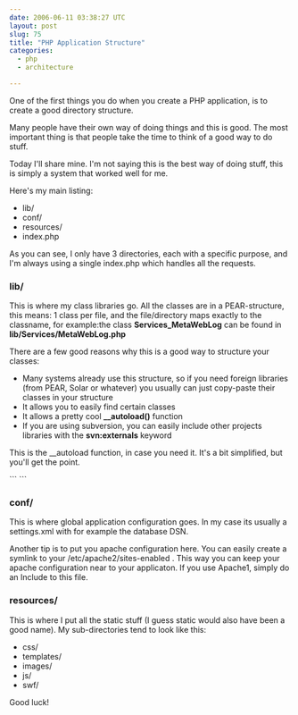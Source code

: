 ```yaml
---
date: 2006-06-11 03:38:27 UTC
layout: post
slug: 75
title: "PHP Application Structure"
categories:
  - php
  - architecture

---
```

<p>One of the first things you do when you create a <span>PHP</span> application, is to create a good directory structure.</p>

<p>Many people have their own way of doing things and this is good. The most important thing is that people take the time to think of a good way to do stuff.</p>

<p>Today I'll share mine. I'm not saying this is the best way of doing stuff, this is simply a system that worked well for me.</p>

<p>Here's my main listing:</p>

<ul>
<li>lib/</li>
<li>conf/</li>
<li>resources/</li>
<li>index.php</li>
</ul>
<p>As you can see, I only have 3 directories, each with a specific purpose, and I'm always using a single index.php which handles all the requests.</p>

<h3>lib/</h3>

<p>This is where my class libraries go. All the classes are in a PEAR-structure, this means: 1 class per file, and the file/directory maps exactly to the classname, for example:the class <strong>Services_MetaWebLog</strong> can be found in <strong>lib/Services/MetaWebLog.php</strong></p>

<p>There are a few good reasons why this is a good way to structure your classes:</p>

<ul>
  <li>Many systems already use this structure, so if you need foreign libraries (from PEAR, Solar or whatever) you usually can just copy-paste their classes in your structure</li>
  <li>It allows you to easily find certain classes</li>
  <li>It allows a pretty cool <strong>__autoload()</strong> function</li>
  <li>If you are using subversion, you can easily include other projects libraries with the <strong>svn:externals</strong> keyword</li>
</ul>
<p>This is the __autoload function, in case you need it. It's a bit simplified, but you'll get the point.</p>

<div>
```
<?php
function __autoload($classname) {  
  require_once 'lib/' . str_replace('_', '/', $classname) . '.php';
}
?>
```
</div>

<h3>conf/</h3><p>This is where global application configuration goes. In my case its usually a settings.xml with for example the database DSN.</p>

<p>Another tip is to put you apache configuration here. You can easily create a symlink to your /etc/apache2/sites-enabled . This way you can keep your apache configuration near to your applicaton. If you use Apache1, simply do an Include to this file.</p>

<h3>resources/</h3>

<p>
  This is where I put all the static stuff (I guess static would also have been a good name). My sub-directories tend to look like this:
</p>

<ul>
  <li>css/</li>
  <li>templates/</li>
  <li>images/</li>
  <li>js/</li>
  <li>swf/</li>
</ul>

<p>Good luck!</p>